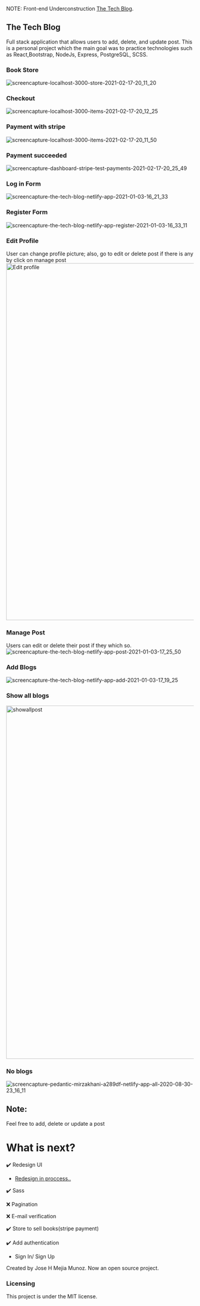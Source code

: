 NOTE: Front-end Underconstruction
[The Tech Blog](https://the-tech-blog.netlify.app/).

## The Tech Blog

Full stack application that allows users to add, delete, and update post. This is a personal project which the main goal was to practice technologies such as  React,Bootstrap, NodeJs, Express, PostgreSQL, SCSS. 

### Book Store
![screencapture-localhost-3000-store-2021-02-17-20_11_20](https://user-images.githubusercontent.com/27458911/108304702-6d9f8480-715d-11eb-9792-56af869b1c1c.png)

### Checkout 
![screencapture-localhost-3000-items-2021-02-17-20_12_25](https://user-images.githubusercontent.com/27458911/108304846-b9eac480-715d-11eb-9bb0-980235f73a51.png)

### Payment with stripe
![screencapture-localhost-3000-items-2021-02-17-20_11_50](https://user-images.githubusercontent.com/27458911/108304980-f8807f00-715d-11eb-8791-d961600770c2.png)

### Payment succeeded
![screencapture-dashboard-stripe-test-payments-2021-02-17-20_25_49](https://user-images.githubusercontent.com/27458911/108305265-780e4e00-715e-11eb-8330-bc22d6e48db6.png)


### Log in Form
![screencapture-the-tech-blog-netlify-app-2021-01-03-16_21_33](https://user-images.githubusercontent.com/27458911/103492559-a6b7ab80-4de0-11eb-838d-cbe2bae1cc30.png)

### Register Form
![screencapture-the-tech-blog-netlify-app-register-2021-01-03-16_33_11](https://user-images.githubusercontent.com/27458911/103492703-8fc58900-4de1-11eb-8227-89db5eabdcb2.png)

### Edit Profile
User can change profile picture; also, go to edit or delete post if there is any by click on manage post
<img width="957" alt="Edit profile" src="https://user-images.githubusercontent.com/27458911/103493458-52172f00-4de6-11eb-89de-f960a1902caf.png">

### Manage Post 
Users can edit or delete their post if they which so. 
![screencapture-the-tech-blog-netlify-app-post-2021-01-03-17_25_50](https://user-images.githubusercontent.com/27458911/103493958-3cefcf80-4de9-11eb-9420-a7fc0ccee5bc.png)

### Add Blogs
![screencapture-the-tech-blog-netlify-app-add-2021-01-03-17_19_25](https://user-images.githubusercontent.com/27458911/103493758-006fa400-4de8-11eb-927b-28f9224458e7.png)


### Show all blogs

<img width="947" alt="showallpost" src="https://user-images.githubusercontent.com/27458911/103493652-73c4e600-4de7-11eb-9e67-b669a95e5bb1.png">

### No blogs

![screencapture-pedantic-mirzakhani-a289df-netlify-app-all-2020-08-30-23_16_11](https://user-images.githubusercontent.com/27458911/91688515-00e4ef00-eb17-11ea-982c-d1495e72028f.png)

## Note:
Feel free to add, delete or update a post

# What is next?
✔️ Redesign UI

* [Redesign in proccess..](https://www.figma.com/file/MP7PEL4CfYc5fyK0cN5U4I/Untitled?node-id=0%3A1)

✔️ Sass

❌ Pagination

❌ E-mail verification

✔️ Store to sell books(stripe payment)


✔️ Add authentication
  * Sign In/ Sign Up

Created by Jose H Mejia Munoz.
Now an open source project.

### Licensing
This project is under the MIT license. 
